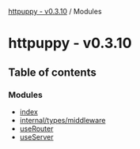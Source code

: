 [httpuppy - v0.3.10](README.md) / Modules

# httpuppy - v0.3.10

## Table of contents

### Modules

- [index](modules/index.md)
- [internal/types/middleware](modules/internal_types_middleware.md)
- [useRouter](modules/useRouter.md)
- [useServer](modules/useServer.md)
